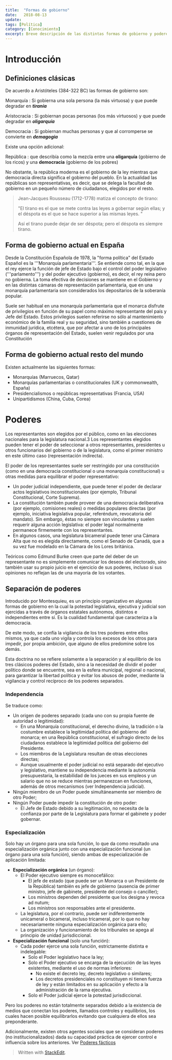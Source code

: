 ```yaml
---
title:  "Formas de gobierno"
date:   2018-08-13
update: 
tags: [Política]
category: [Conocimiento]
excerpt: Breve descripción de las distintas formas de gobierno y poderes.
---
```


# Introducción
##  Definiciones clásicas
De acuerdo a Aristóteles (384-322 BC) las formas de gobierno son:

Monarquía
: Si gobierna una sola persona (la más virtuosa) y que puede degradar en ***tiranía***

Aristocracia
: Si gobiernan pocas personas (los más virtuosos) y que puede degradar en ***oligarquía***

Democracia
: Si gobiernan muchas personas y que al corromperse se convierte en ***demagogia***

Existe una opción adicional: 

República
: que describía como la mezcla entre una **oligarquía** (gobierno de los ricos) y una **democracia** (gobierno de los pobres)

No obstante, la república moderna es el gobierno de la ley mientras que democracia directa significa el gobierno del pueblo. En la actualidad las repúblicas son representativas, es decir, que se delega la facultad de gobierno en un pequeño número de ciudadanos, elegidos por el resto.

> Jean-Jacques Rousseau (1712-1778) matiza el concepto de tirano:
> 
 >"El tirano es el que se mete contra las leyes a gobernar según ellas;  y el déspota es el que se hace superior a las mismas leyes. "
 >
 >Así el tirano puede dejar de ser déspota; pero el déspota es siempre tirano.
 >

## Forma de gobierno actual en España 
Desde la Constitución Española de 1978, la "forma política" del Estado Español es la '''Monarquía parlamentaria'''. Se entiende como tal, en la que el rey ejerce la función de jefe de Estado bajo el control del poder legislativo ('''parlamento''') y del poder ejecutivo (gobierno), es decir, el rey reina pero no gobierna. La toma efectiva de decisiones se mantiene en el Gobierno y en las distintas cámaras de representación parlamentaria, que en una monarquía parlamentaria son considerados los depositarios de la soberanía popular. 

Suele ser habitual en una monarquía parlamentaria que el monarca disfrute de privilegios en función de su papel como máximo representante del país y Jefe del Estado. Estos privilegios suelen referirse no sólo al mantenimiento económico de la familia real y su seguridad, sino también a cuestiones de inmunidad jurídica, etcétera, que por afectar a uno de los principales órganos de representación del Estado, suelen venir regulados por una Constitución

## Forma de gobierno actual resto del mundo
Existen actualmente las siguientes formas:
* Monarquías (Marruecos, Qatar)
* Monarquías parlamentarias o constitucionales (UK y commonwealth, España)
* Presidencialismos o repúblicas representativas (Francia, USA)
* Unipartidismos (China, Cuba, Corea)

# Poderes

Los representantes son elegidos por el público, como en las elecciones nacionales para la legislatura nacional.3​ Los representantes elegidos pueden tener el poder de seleccionar a otros representantes, presidentes u otros funcionarios del gobierno o de la legislatura, como el primer ministro en este último caso (representación indirecta).

El poder de los representantes suele ser restringido por una constitución (como en una democracia constitucional o una monarquía constitucional) u otras medidas para equilibrar el poder representativo:

* Un poder judicial independiente, que puede tener el poder de declarar actos legislativos inconstitucionales (por ejemplo, Tribunal Constitucional, Corte Suprema).
* La constitución también puede proveer de una democracia deliberativa (por ejemplo, comisiones reales) o medidas populares directas (por ejemplo, iniciativa legislativa popular, referéndum, revocatoria del mandato). Sin embargo, éstas no siempre son vinculantes y suelen requerir alguna acción legislativa: el poder legal normalmente permanece firmemente con los representantes.
* En algunos casos, una legislatura bicameral puede tener una Cámara Alta que no es elegida directamente, como el Senado de Canadá, que a su vez fue modelado en la Cámara de los Lores británica.

Teóricos como Edmund Burke creen que parte del deber de un representante no es simplemente comunicar los deseos del electorado, sino también usar su propio juicio en el ejercicio de sus poderes, incluso si sus opiniones no reflejan las de una mayoría de los votantes.

## Separación de poderes 
Introducido por Montesquieu, es un principio organizativo en algunas formas de gobierno en la cual la potestad legislativa, ejecutiva y judicial son ejercidas a través de órganos estatales autónomos, distintos e independientes entre sí. Es la cualidad fundamental que caracteriza a la democracia.

De este modo, se confía la vigilancia de los tres poderes entre ellos mismos, ya que cada uno vigila y controla los excesos de los otros para impedir, por propia ambición, que alguno de ellos predomine sobre los demás.

Esta doctrina no se refiere solamente a la separación y al equilibrio de los tres clásicos poderes del Estado, sino a la necesidad de dividir el poder político donde se encuentre, sea en la esfera municipal, regional o nacional, para garantizar la libertad política y evitar los abusos de poder, mediante la vigilancia y control recíproco de los poderes separados.

### Independencia 
Se traduce como:
* Un origen de poderes separado (cada uno con su propia fuente de autoridad o legitimidad):
	* En una Monarquía constitucional, el derecho divino, la tradición o la costumbre establece la legitimidad política del gobierno del monarca; en una República constitucional, el sufragio directo de los ciudadanos establece la legitimidad política del gobierno del Presidente.
	* Los miembros de la Legislatura resultan de otras elecciones directas;
	* Aunque usualmente el poder judicial no está separado del ejecutivo y legislativo, mantiene su independencia mediante la autonomía presupuestaria, la estabilidad de los jueces en sus empleos y un salario que no se reduce mientras permanezcan en funciones, además de otros mecanismos (ver Independencia judicial).
* Ningún miembro de un Poder puede simultáneamente ser miembro de otro Poder;
* Ningún Poder puede impedir la constitución de otro poder:
	* El Jefe de Estado debido a su legitimación, no necesita de la confianza por parte de la Legislatura para formar el gabinete y poder gobernar.

### Especialización
Solo hay un órgano para una sola función, lo que da como resultado una especialización orgánica junto con una especialización funcional (un órgano para una sola función), siendo ambas de especialización de aplicación limitada:

* **Especialización orgánica** (un órgano):
	* El Poder ejecutivo siempre es monocefálico:
		* El jefe de estado (que puede ser un Monarca o un Presidente de la República) también es jefe de gobierno (ausencia de primer ministro, jefe de gabinete, presidente del consejo o canciller);
		* Los ministros dependen del presidente que los designa y revoca ad nutum;
		* Los ministros son responsables ante el presidente.
	* La legislatura, por el contrario, puede ser indiferentemente unicameral o bicameral, incluso tricameral, por lo que no hay necesariamente ninguna especialización orgánica para ello;
	* La organización y funcionamiento de los tribunales se apega al principio de unidad jurisdiccional.
* **Especialización funcional** (solo una función):
	* Cada poder ejerce una sola función, estrictamente distinta e indelegable:
		* Solo el Poder legislativo hace la ley;
		* Solo el Poder ejecutivo se encarga de la ejecución de las leyes existentes, mediante el uso de normas inferiores:
			* No existe el decreto ley, decreto legislativo o similares;
			* Los decretos presidenciales no constituyen ni tienen fuerza de ley y están limitados en su aplicación y efecto a la administración de la rama ejecutiva.
		* Solo el Poder judicial ejerce la potestad jurisdiccional.

Pero los poderes no están totalmente separados debido a la existencia de medios que conectan los poderes, llamados controles y equilibrios, los cuales hacen posible equilibrarlos evitando que cualquiera de ellos sea preponderante.

Adicionalmente, existen otros agentes sociales que se consideran poderes (no institucionalizados) dada su capacidad práctica de ejercer control e influencia sobre los anteriores. Ver [Poderes fácticos](https://tovarlogic.github.io/2018-08-14-Poderes-facticos)

> Written with [StackEdit](https://stackedit.io/).
<!--stackedit_data:
eyJoaXN0b3J5IjpbMTc3ODI2NDQzOCwtNzE0NDQzNjYzLDE1OT
kwNzQ2OCwyMDE0NzUwNzgyLDE2NDgxNjk5OTVdfQ==
-->
